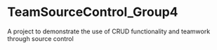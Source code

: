 # TeamSourceControl_Group4
A project to demonstrate the use of CRUD functionality and teamwork through source control
